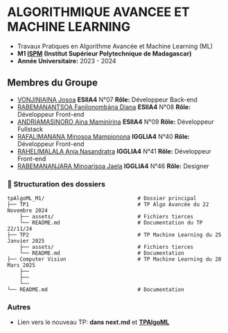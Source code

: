 #  ALGORITHMIQUE AVANCEE ET MACHINE LEARNING

- Travaux Pratiques en Algorithme Avancée et Machine Learning (ML)
- **M1 [ISPM](https://ispm-edu.com/) (Institut Supérieur Polytechnique de Madagascar)**
- **Année Universitaire:** 2023 - 2024

## Membres du Groupe

- [VONJINIAINA Josoa](https://github.com/josoavj) **ESIIA4** N°07 **Rôle:** Développeur Back-end
- [RABEMANANTSOA Fanilonombàna Diana](https://github.com/faniloo08) **ESIIA4** N°08 **Rôle:** Développeur Front-end
- [ANDRIAMASINORO Aina Maminirina](https://github.com/AinaMaminirina18) **ESIIA4** N°09 **Rôle:** Développeur Fullstack
- [RAFALIMANANA Minosoa Mampionona](https://github.com/MinosoaRafalimanana) **IGGLIA4** N°40 **Rôle:** Développeur Front-end
- [RAHELIMALALA Anja Nasandratra](https://github.com/AnjaRahelimalala) **IGGLIA4** N°41 **Rôle:** Développeur Front-end 
- [RABEMANANJARA Minoarisoa Jaela](https://github.com/FyJael) **IGGLIA4** N°46 **Rôle:** Designer

### 📂 Structuration des dossiers

```
tpAlgoML_M1/                              # Dossier principal
├── TP1                                   # TP Algo Avancée du 22 Novembre 2024
    ├── assets/                           # Fichiers tierces
    └── README.md                         # Documentation du TP 22/11/24
├── TP2                                   # TP Machine Learning du 25 Janvier 2025
    ├── assets/                           # Fichiers tierces
    └── README.md                         # Documentation
├── Computer Vision                       # TP Machine Learning du 28 Mars 2025
    ├──  
    ├──
    └──
└── README.md                             # Documentation
```

### Autres

- Lien vers le nouveau TP: **dans next.md** et **[TPAlgoML](https://github.com/josoavj/TPAlgoML_140225)**

